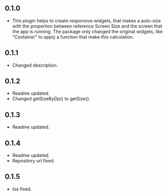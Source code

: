## 0.1.0
- This plugin helps to create responsive widgets, that makes a auto-size with the proportion between reference Screen Size and the screen that the app is running. The package only changed the original widgets, like "Container" to apply a function that make this calculation.

## 0.1.1
- Changed description.

## 0.1.2
- Readme updated.
- Changed getSizeByDp() to getSize().

## 0.1.3
- Readme updated.

## 0.1.4
- Readme updated.
- Repository url fixed.

## 0.1.5
- Ios fixed.